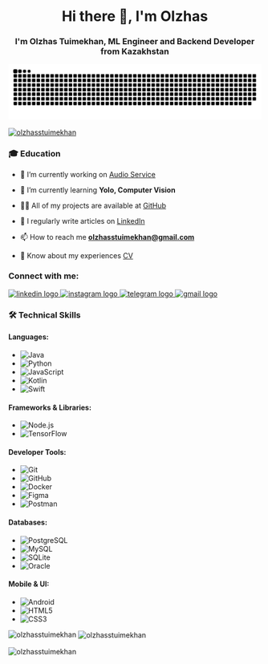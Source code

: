<h1 align="center">Hi there 👋, I'm Olzhas</h1>
<h3 align="center">I'm Olzhas Tuimekhan, ML Engineer and Backend Developer from Kazakhstan</h3>


![snake gif](https://raw.githubusercontent.com/OlzhassTuimekhan/OlzhassTuimekhan/output/github-contribution-grid-snake-dark.svg)

<p align="left"> <a href="https://github.com/ryo-ma/github-profile-trophy"><img src="https://github-profile-trophy.vercel.app/?username=olzhasstuimekhan" alt="olzhasstuimekhan" /></a> </p>

<h3 align="left">🎓 Education</h3>

- 🔭 I’m currently working on [Audio Service](https://github.com/OlzhassTuimekhan/Bizdin-Audio)

- 🌱 I’m currently learning **Yolo, Computer Vision**

- 👨‍💻 All of my projects are available at [GitHub](https://github.com/OlzhassTuimekhan)

- 📝 I regularly write articles on [LinkedIn](https://www.linkedin.com/in/olzhas-tuimekhan-361142300/)

- 📫 How to reach me **olzhasstuimekhan@gmail.com**

- 📄 Know about my experiences [CV](https://drive.google.com/drive/folders/13soCe6c4Y9WNuRsrxaPj1J1QG4bVGLxJ)

<h3 align="left">Connect with me:</h3>
<div align="left">
  <a href="https://www.linkedin.com/in/olzhas-tuimekhan-361142300/" target="_blank">
    <img src="https://raw.githubusercontent.com/maurodesouza/profile-readme-generator/master/src/assets/icons/social/linkedin/default.svg" width="52" height="40" alt="linkedin logo"  />
  </a>
  <a href="https://www.instagram.com/olzhasstt/" target="_blank">
    <img src="https://raw.githubusercontent.com/maurodesouza/profile-readme-generator/master/src/assets/icons/social/instagram/default.svg" width="52" height="40" alt="instagram logo"  />
  </a>
  <a href="https://t.me/olzhasstt" target="_blank">
    <img src="https://raw.githubusercontent.com/maurodesouza/profile-readme-generator/master/src/assets/icons/social/telegram/default.svg" width="52" height="40" alt="telegram logo"  />
  </a>
  <a href="mailto:olzhasstuimekhan@gmail.com" target="_blank">
    <img src="https://raw.githubusercontent.com/maurodesouza/profile-readme-generator/master/src/assets/icons/social/gmail/default.svg" width="52" height="40" alt="gmail logo"  />
  </a>
</div>

###

<div align="left">
</div>

### 🛠️ Technical Skills

#### Languages:
- ![Java](https://img.shields.io/badge/Java-007396?style=flat&logo=java&logoColor=white)
- ![Python](https://img.shields.io/badge/Python-3776AB?style=flat&logo=python&logoColor=white)
- ![JavaScript](https://img.shields.io/badge/JavaScript-F7DF1E?style=flat&logo=javascript&logoColor=black)
- ![Kotlin](https://img.shields.io/badge/Kotlin-7F52FF?style=flat&logo=kotlin&logoColor=white)
- ![Swift](https://img.shields.io/badge/Swift-FA7343?style=flat&logo=swift&logoColor=white)

#### Frameworks & Libraries:
- ![Node.js](https://img.shields.io/badge/Node.js-339933?style=flat&logo=node.js&logoColor=white)
- ![TensorFlow](https://img.shields.io/badge/TensorFlow-FF6F00?style=flat&logo=tensorflow&logoColor=white)

#### Developer Tools:
- ![Git](https://img.shields.io/badge/Git-F05032?style=flat&logo=git&logoColor=white)
- ![GitHub](https://img.shields.io/badge/GitHub-181717?style=flat&logo=github&logoColor=white)
- ![Docker](https://img.shields.io/badge/Docker-2496ED?style=flat&logo=docker&logoColor=white)
- ![Figma](https://img.shields.io/badge/Figma-F24E1E?style=flat&logo=figma&logoColor=white)
- ![Postman](https://img.shields.io/badge/Postman-FF6C37?style=flat&logo=postman&logoColor=white)

#### Databases:
- ![PostgreSQL](https://img.shields.io/badge/PostgreSQL-4169E1?style=flat&logo=postgresql&logoColor=white)
- ![MySQL](https://img.shields.io/badge/MySQL-4479A1?style=flat&logo=mysql&logoColor=white)
- ![SQLite](https://img.shields.io/badge/SQLite-003B57?style=flat&logo=sqlite&logoColor=white)
- ![Oracle](https://img.shields.io/badge/Oracle-F80000?style=flat&logo=oracle&logoColor=white)

#### Mobile & UI:
- ![Android](https://img.shields.io/badge/Android-3DDC84?style=flat&logo=android&logoColor=white)
- ![HTML5](https://img.shields.io/badge/HTML5-E34F26?style=flat&logo=html5&logoColor=white)
- ![CSS3](https://img.shields.io/badge/CSS3-1572B6?style=flat&logo=css3&logoColor=white)


<p><img align="left" src="https://github-readme-stats.vercel.app/api/top-langs?username=olzhasstuimekhan&show_icons=true&locale=en&layout=compact" alt="olzhasstuimekhan" /></p>

<p>&nbsp;<img align="center" src="https://github-readme-stats.vercel.app/api?username=olzhasstuimekhan&show_icons=true&locale=en" alt="olzhasstuimekhan" /></p>

<p><img align="center" src="https://github-readme-streak-stats.herokuapp.com/?user=olzhasstuimekhan&" alt="olzhasstuimekhan" /></p>
